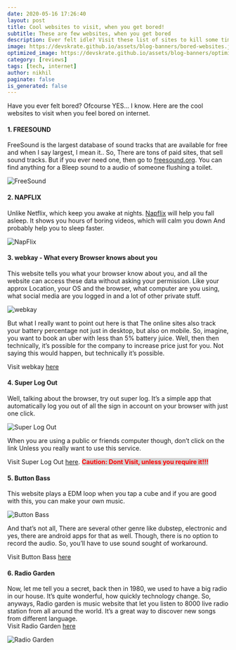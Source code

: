```yaml
---
date: 2020-05-16 17:26:40
layout: post
title: Cool websites to visit, when you get bored!
subtitle: These are few websites, when you get bored
description: Ever felt idle? Visit these list of sites to kill some time
image: https://devskrate.github.io/assets/blog-banners/bored-websites.jpg
optimized_image: https://devskrate.github.io/assets/blog-banners/optimized/bored-websites.webp
category: [reviews]
tags: [tech, internet]
author: nikhil
paginate: false
is_generated: false
---
```


Have you ever felt bored? Ofcourse YES... I know. Here are the cool websites to visit when you feel bored on internet.

#### 1. FREESOUND

FreeSound is the largest database of sound tracks that are available for free and when I say largest, I mean it.. So, There are tons of paid sites, that sell sound tracks. But if you ever need one, then go to <a href="https://freesound.org/" target="_blank">freesound.org</a>. You can find anything for a Bleep sound to a audio of someone flushing a toilet.

<img src="https://devskrate.github.io/assets/images/internet/freesound.webp" alt="FreeSound" title="FreeSound">

#### 2. NAPFLIX

Unlike Netflix, which keep you awake at nights. <a href="http://napflix.tv/" target="_blank">Napflix</a> will help you fall asleep. It shows you hours of boring videos, which will calm you down And probably help you to sleep faster.

<img src="https://devskrate.github.io/assets/images/internet/napflix.webp" alt="NapFlix" title="NapFlix">

#### 3. webkay - What every Browser knows about you

This website tells you what your browser know about you, and all the website can access these data without asking your permission. Like your approx Location, your OS and the browser, what computer are you using, what social media are you logged in and a lot of other private stuff.

<img src="https://devskrate.github.io/assets/images/internet/webkay.webp" alt="webkay" title="webkay">

But what I really want to point out here is that The online sites also track your battery percentage not just in desktop, but also on mobile. So, imagine, you want to book an uber with less than 5% battery juice. Well, then then technically, it’s possible for the company to increase price just for you. Not saying this would happen, but technically it’s possible.

Visit webkay <a href="http://webkay.robinlinus.com" target="_blank">here</a>

#### 4. Super Log Out

Well, talking about the browser, try out super log. It’s a simple app that automatically log you out of all the sign in account on your browser with just one click.

<img src="https://devskrate.github.io/assets/images/internet/superlogout.gif" alt="Super Log Out" title="Super Log Out">

When you are using a public or friends computer though, don’t click on the link Unless you really want to use this service.

Visit Super Log Out <a href="http://superlogout.com/" target="_blank">here</a>. <span style="color:red; background-color:#D3D3D3;font-weight:bold;">Caution: Dont Visit, unless you require it!!!</span>

#### 5. Button Bass

This website plays a EDM loop when you tap a cube and if you are good with this, you can make your own music.

<img src="https://devskrate.github.io/assets/images/internet/buttonbass.webp" alt="Button Bass" title="Button Bass">

And that’s not all, There are several other genre like dubstep, electronic and yes, there are android apps for that as well. Though, there is no option to record the audio. So, you’ll have to use sound sought of workaround.

Visit Button Bass <a href="http://buttonbass.com/" target="_blank">here</a>

#### 6. Radio Garden

Now, let me tell you a secret, back then in 1980, we used to have a big radio in our house. It’s quite wonderful, how quickly technology change. So, anyways, Radio garden is music website that let you listen to 8000 live radio station from all around the world. It’s a great way to discover new songs from different language.  
Visit Radio Garden <a href="http://radio.garden/" target="_blank">here</a>

<img src="https://devskrate.github.io/assets/images/internet/radiogarden.webp" alt="Radio Garden" title="Radio Garden">
